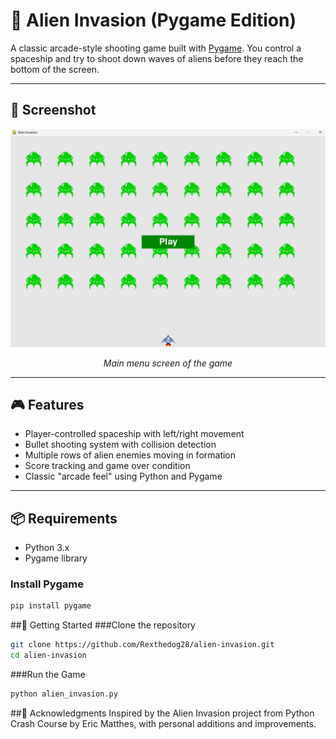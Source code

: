 # 👾 Alien Invasion (Pygame Edition)

A classic arcade-style shooting game built with [Pygame](https://www.pygame.org/). You control a spaceship and try to shoot down waves of aliens before they reach the bottom of the screen.

---

## 📸 Screenshot

<p align="center">
  <img src="assets/screenshot.png" alt="Alien Invasion Screenshot" width="600"/>
</p>

<p align="center"><i>Main menu screen of the game</i></p>

---

## 🎮 Features

- Player-controlled spaceship with left/right movement
- Bullet shooting system with collision detection
- Multiple rows of alien enemies moving in formation
- Score tracking and game over condition
- Classic "arcade feel" using Python and Pygame

---

## 📦 Requirements

- Python 3.x
- Pygame library

### Install Pygame

```bash
pip install pygame
```

##🚀 Getting Started
###Clone the repository
```bash
git clone https://github.com/Rexthedog28/alien-invasion.git
cd alien-invasion
```
###Run the Game
```bash
python alien_invasion.py
```
##🙌 Acknowledgments
Inspired by the Alien Invasion project from Python Crash Course by Eric Matthes, with personal additions and improvements.

